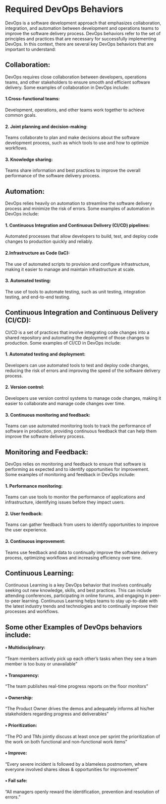 # Required DevOps Behaviors

DevOps is a software development approach that emphasizes collaboration, integration, and automation between development and operations teams to improve the software delivery process. DevOps behaviors refer to the set of principles and practices that are necessary for successfully implementing DevOps. In this context, there are several key DevOps behaviors that are important to understand:

## Collaboration:
DevOps requires close collaboration between developers, operations teams, and other stakeholders to ensure smooth and efficient software delivery. Some examples of collaboration in DevOps include:

####  1.Cross-functional teams:
Development, operations, and other teams work together to achieve common goals.

####  2. Joint planning and decision-making: 
Teams collaborate to plan and make decisions about the software development process, such as which tools to use and how to optimize workflows.

####  3. Knowledge sharing: 
Teams share information and best practices to improve the overall performance of the software delivery process.

## Automation: 
DevOps relies heavily on automation to streamline the software delivery process and minimize the risk of errors. Some examples of automation in DevOps include:

####  1. Continuous Integration and Continuous Delivery (CI/CD) pipelines:
Automated processes that allow developers to build, test, and deploy code changes to production quickly and reliably.

####  2.Infrastructure as Code (IaC): 
The use of automated scripts to provision and configure infrastructure, making it easier to manage and maintain infrastructure at scale.

####  3. Automated testing: 
The use of tools to automate testing, such as unit testing, integration testing, and end-to-end testing.

## Continuous Integration and Continuous Delivery (CI/CD): 
CI/CD is a set of practices that involve integrating code changes into a shared repository and automating the deployment of those changes to production. Some examples of CI/CD in DevOps include:

#### 1. Automated testing and deployment:
Developers can use automated tools to test and deploy code changes, reducing the risk of errors and improving the speed of the software delivery process.

#### 2. Version control:
Developers use version control systems to manage code changes, making it easier to collaborate and manage code changes over time.

#### 3. Continuous monitoring and feedback:
Teams can use automated monitoring tools to track the performance of software in production, providing continuous feedback that can help them improve the software delivery process.

## Monitoring and Feedback:
DevOps relies on monitoring and feedback to ensure that software is performing as expected and to identify opportunities for improvement. Some examples of monitoring and feedback in DevOps include:

####  1. Performance monitoring: 
Teams can use tools to monitor the performance of applications and infrastructure, identifying issues before they impact users.

####  2. User feedback:
Teams can gather feedback from users to identify opportunities to improve the user experience.

####  3. Continuous improvement:
Teams use feedback and data to continually improve the software delivery process, optimizing workflows and increasing efficiency over time.

## Continuous Learning:
Continuous Learning is a key DevOps behavior that involves continually seeking out new knowledge, skills, and best practices. This can include attending conferences, participating in online forums, and engaging in peer-to-peer learning. Continuous Learning helps teams to stay up-to-date with the latest industry trends and technologies and to continually improve their processes and workflows.



## Some other Examples of DevOps behaviors include:
#### • Multidisciplinary:
“Team members actively pick up each other’s tasks when they see a team member is too busy or unavailable”

#### •	Transparency:
“The team publishes real-time progress reports on the floor monitors”

#### •	Ownership: 
“The Product Owner drives the demos and adequately informs all his/her stakeholders regarding progress and deliverables”

#### •	Prioritization: 
“The PO and TMs jointly discuss at least once per sprint the prioritization of the work on both functional and non-functional work items”

#### •	Improve:
“Every severe incident is followed by a blameless postmortem, where everyone involved shares ideas & opportunities for improvement”

#### •	Fail safe:
“All managers openly reward the identification, prevention ánd resolution of errors.”






